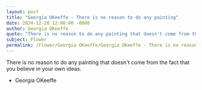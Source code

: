 ```yaml
---
layout: post
title: "Georgia OKeeffe - There is no reason to do any painting"
date: 2024-12-28 12:00:00 -0000
author: Georgia OKeeffe
quote: "There is no reason to do any painting that doesn't come from the fact that you believe in your own ideas."
subject: Flower
permalink: /Flower/Georgia OKeeffe/Georgia OKeeffe - There is no reason to do any painting
---
```


There is no reason to do any painting that doesn't come from the fact that you believe in your own ideas.

- Georgia OKeeffe

